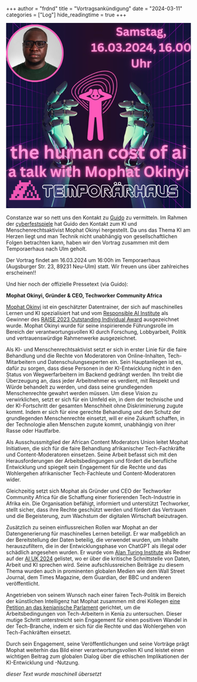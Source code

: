 +++
author = "frdnd"
title = "Vortragsankündigung"
date = "2024-03-11"
categories = ["Log"]
hide_readingtime = true
+++

![](post_talk.png)

Constanze war so nett uns den Kontakt zu [Guido](https://icegorilla.com/) zu vermitteln. Im Rahmen der [cyberfestspiele](https://www.cyberfestspiele.net/) hat Guido den Kontakt zum KI und Menschenrechtsaktivist Mophat Okinyi hergestellt. Da uns das Thema KI am Herzen liegt
und man Technik nicht unabhängig von gesellschaftlichen Folgen betrachten kann, haben wir den Vortrag zusammen mit dem Temporaerhaus nach Ulm geholt. 

Der Vortrag findet am 16.03.2024 um 16:00h im Temporaerhaus (Augsburger Str. 23, 89231 Neu-Ulm) statt. Wir freuen uns über zahlreiches erscheinen!!

Und hier noch der offizielle Pressetext (via Guido):

**Mophat Okinyi, Gründer & CEO, Techworker Community Africa**

[Mophat Okinyi](https://www.linkedin.com/in/mophat-okinyi/) ist ein geschätzter Datentrainer, der sich auf maschinelles Lernen und KI spezialisiert hat und vom [Responsible AI Institute](https://www.linkedin.com/company/responsible-ai-institute/) als Gewinner des [RAISE 2023 Outstanding Individual Award](https://www.responsible.ai/post/responsible-ai-institute-hosts-annual-raise-event-charting-the-future-of-responsible-ai) ausgezeichnet wurde. Mophat Okinyi wurde für seine inspirierende Führungsrolle im Bereich der verantwortungsvollen KI durch Forschung, Lobbyarbeit, Politik und vertrauenswürdige Rahmenwerke ausgezeichnet.

Als KI- und Menschenrechtsaktivist setzt er sich in erster Linie für die faire Behandlung und die Rechte von Moderatoren von Online-Inhalten, Tech-Mitarbeitern und Datenschulungsexperten ein. Sein Hauptanliegen ist es, dafür zu sorgen, dass diese Personen in der KI-Entwicklung nicht in den Status von Wegwerfarbeitern im Backend gedrängt werden. Ihn treibt die Überzeugung an, dass jeder Arbeitnehmer es verdient, mit Respekt und Würde behandelt zu werden, und dass seine grundlegenden Menschenrechte gewahrt werden müssen. Um diese Vision zu verwirklichen, setzt er sich für ein Umfeld ein, in dem der technische und der KI-Fortschritt der gesamten Menschheit ohne Diskriminierung zugute kommt. Indem er sich für eine gerechte Behandlung und den Schutz der grundlegenden Menschenrechte einsetzt, will er eine Zukunft schaffen, in der Technologie allen Menschen zugute kommt, unabhängig von ihrer Rasse oder Hautfarbe.

Als Ausschussmitglied der African Content Moderators Union leitet Mophat Initiativen, die sich für die faire Behandlung afrikanischer Tech-Fachkräfte und Content-Moderatoren einsetzen. Seine Arbeit befasst sich mit den Herausforderungen der Arbeitsbedingungen und fördert die berufliche Entwicklung und spiegelt sein Engagement für die Rechte und das Wohlergehen afrikanischer Tech-Fachleute und Content-Moderatoren wider.

Gleichzeitig setzt sich Mophat als Gründer und CEO der Techworker Community Africa für die Schaffung einer florierenden Tech-Industrie in Afrika ein. Die Organisation befähigt, informiert und unterstützt Techworker, stellt sicher, dass ihre Rechte geschützt werden und fördert das Vertrauen und die Begeisterung, zum Wachstum der digitalen Wirtschaft beizutragen.

Zusätzlich zu seinen einflussreichen Rollen war Mophat an der Datengenerierung für maschinelles Lernen beteiligt. Er war maßgeblich an der Bereitstellung der Daten beteilig, die verwendet wurden, um Inhalte herauszufiltern, die in der Entwicklungsphase von ChatGPT als illegal oder schädlich angesehen wurden. Er wurde vom [Alan Turing Institute](https://www.turing.ac.uk/?utm_source=AIUKmicrosite&utm_medium=button&utm_campaign=aiuk23) als Redner auf der [AI UK 2024](https://ai-uk.turing.ac.uk/) gelistet, wo er über die kritische Schnittstelle von Daten, Arbeit und KI sprechen wird. Seine aufschlussreichen Beiträge zu diesem Thema wurden auch in prominenten globalen Medien wie dem Wall Street Journal, dem Times Magazine, dem Guardian, der BBC und anderen veröffentlicht.

Angetrieben von seinem Wunsch nach einer fairen Tech-Politik im Bereich der künstlichen Intelligenz hat Mophat zusammen mit drei Kollegen [eine Petition an das kenianische Parlament](https://twitter.com/MercyMutemi/status/1678984336996028416) gerichtet, um die Arbeitsbedingungen von Tech-Arbeitern in Kenia zu untersuchen. Dieser mutige Schritt unterstreicht sein Engagement für einen positiven Wandel in der Tech-Branche, indem er sich für die Rechte und das Wohlergehen von Tech-Fachkräften einsetzt.

Durch sein Engagement, seine Veröffentlichungen und seine Vorträge prägt Mophat weiterhin das Bild einer verantwortungsvollen KI und leistet einen wichtigen Beitrag zum globalen Dialog über die ethischen Implikationen der KI-Entwicklung und -Nutzung.

*dieser Text wurde maschinell übersetzt*

